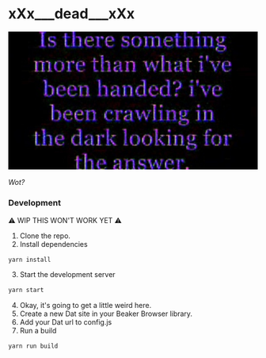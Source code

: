 # xXx\_\_\_dead\_\_\_xXx

![wot](./yea.jpg)

_Wot?_

### Development

⚠️ WIP THIS WON'T WORK YET ⚠️

1.  Clone the repo.
2.  Install dependencies

```bash
yarn install
```

3.  Start the development server

```bash
yarn start
```

4.  Okay, it's going to get a little weird here.
5.  Create a new Dat site in your Beaker Browser library.
6.  Add your Dat url to config.js
7.  Run a build

```bash
yarn run build
```
